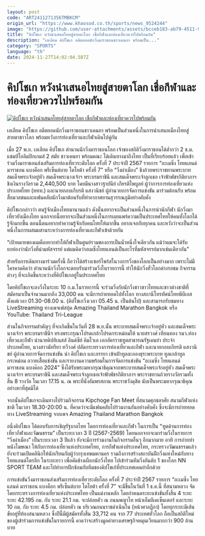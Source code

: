 ```yaml
---
layout: post
code: "ART2411271356TMBKCM"
origin_url: "https://www.khaosod.co.th/sports/news_9524244"
image: "https://github.com/user-attachments/assets/bcceb183-ab79-4511-9c63-f7379e902998"
title: "คิปโชเก หวังนำเสนอไทยสู่สายตาโลก เชื่อกีฬาและท่องเที่ยวควรไปพร้อมกัน"
description: "เอเลียด คิปโชเก อดีตยอดนักวิ่งมาราธอนชาวเคนยา พร้อมเป็น..."
category: "SPORTS"
language: "th"
date: 2024-11-27T14:02:04.587Z
---
```


# คิปโชเก หวังนำเสนอไทยสู่สายตาโลก เชื่อกีฬาและท่องเที่ยวควรไปพร้อมกัน

[![คิปโชเก หวังนำเสนอไทยสู่สายตาโลก เชื่อกีฬาและท่องเที่ยวควรไปพร้อมกัน](https://www.khaosod.co.th/wpapp/uploads/2024/11/Kipchoge.jpg "คิปโชเก หวังนำเสนอไทยสู่สายตาโลก เชื่อกีฬาและท่องเที่ยวควรไปพร้อมกัน")](https://www.khaosod.co.th/wpapp/uploads/2024/11/Kipchoge.jpg)

เอเลียด คิปโชเก อดีตยอดนักวิ่งมาราธอนชาวเคนยา พร้อมเป็นส่วนหนึ่งในการนำเสนอเมืองไทยสู่สายตาชาวโลก พร้อมหวังการท่องเที่ยวและกีฬาเดินไปคู่กัน

เมื่อ 27 พ.ย. เอเลียด คิปโชเก ตำนานนักวิ่งมาราธอนโลก เจ้าของสถิติวิ่งมาราธอนได้ต่ำกว่า 2 ช.ม. แชมป์โอลิมปิกเกมส์ 2 สมัย ชาวเคนยา พร้อมคณะ ได้เดินทางมาถึงไทย เป็นที่เรียบร้อยแล้ว เพื่อเข้าร่วมวิ่งมาราธอนส่งเสริมการท่องเที่ยวระดับโลก ครั้งที่ 7 ประจำปี 2567 รายการ “อะเมซิ่ง ไทยแลนด์ มาราธอน แบงค็อก พรีเซ็นต์บาย โตโยต้า ครั้งที่ 7” หรือ “วิ่งผ่าเมือง” ชิงถ้วยพระราชทานพระบาทสมเด็จพระเจ้าอยู่หัว สมเด็จพระนางเจ้าฯ พระบรมราชินี และสมเด็จพระเจ้าลูกเธอ เจ้าฟ้าพัชรกิติยาภาฯ ชิงเงินรางวัลรวม 2,440,500 บาท โดยมีนางสาวฐาปนีย์ เกียรติไพบูลย์ ผู้ว่าการการท่องเที่ยวแห่งประเทศไทย (ททท.) และนายกอบเกีบรติ แสงวนิชย์ ผู้อำนวยการจัดการแข่งขัน มาร่วมต้อนรับ พร้อมสื่อมวลชนและแฟนคลับนักวิ่งมาต้อนรับที่ท่าอากาศยานสุวรรณภูมิอย่างคับคั่ง

คิปโชเกกล่าวว่า ตนรู้จักเมืองไทยมานานแล้ว ดังนั้นอยากจะเป็นส่วนหนึ่งในการนำนักกีฬา นักวิ่งมาเที่ยวยังเมืองไทย นอกจากนี้อยากจะเป็นส่วนหนึ่งในการเผยแพร่ความเป็นประเทศไทยให้คนทั้งโลกได้รู้จักมากขึ้น ตอนนี้ตนอยากทำความรู้จักกับคนไทยให้มากขึ้น อยากเจอกับทุกคน และหวังว่าจะเป็นส่วนหนึ่งในการผสมผสานระหว่างการท่องเที่ยวและกีฬาเข้าด้วยกัน

“เป้าหมายของผมคืออยากทำให้กีฬาเป็นศูนย์รวมของการเป็นน้ำหนึ่งใจเดียวกัน แม้ว่าผมจะได้รับยกย่องว่านักวิ่งที่น่ามหัสจรรย์ แต่ผมคิดว่าอเมซิ่งไทยแลนด์เป็นอะไรที่มหัสจรรย์มากเช่นเดียวกัน”

สำหรับการเดินทางมาร่วมครั้งนี้ ถือว่าได้สร้างเซอร์ไพร์สในวงการวิ่งของโลกเป็นอย่างมาก เพราะไม่มีใครคาดคิดว่า ตำนานนักวิ่งโลกจะตอบรับมาร่วมวิ่งในรายการนี้ ทำให้นักวิ่งทั่วโลกต่างรอชม กิจกรรมต่างๆ ที่จะเกิดขึ้นระหว่างที่คิปโชเกอยู่ในประเทศไทย

โดยคิปโชเกจะลงวิ่งในระยะ 10 ก.ม.ในรายการนี้ จะร่วมวิ่งกับนักวิ่งชาวชาวไทยและชาวต่างชาติที่สมัครมาเป็นจำนวนมากถึง 33,000 คน จะมีการถ่ายทอดไปทั้งโลก ทางสถานีโทรทัศน์ไทยพีบีเอส ตั้งแต่เวลา 01.30-08.00 น. (คิปโชเกวิ่งเวลา 05.45 น. เป็นต้นไป) และสามารถรับชมทาง LiveStreaming ทางเพจเฟสบุ้ค Amazing Thailand Marathon Bangkok หรือ YouTube: Thailand Tri-League

ส่วนในกิจกรรมสำคัญๆ ที่จะเกิดขึ้นในวันที่ 28 พ.ย.นั้น พระบาทสมเด็จพระเจ้าอยู่หัว และสมเด็จพระนางเจ้าฯ พระบรมราชินีฯ ทรงพระกรุณาโปรดเกล้าโปรดกระหม่อมให้ นายสรวงศ์ เทียนทอง รมว.ท่องเที่ยวและกีฬา นำนายคิปทิเนสส์ ลินด์ซีย์ คิมโวเล เอกอัครราชฑูตสาธารณรัฐเคนย่า ประจำประเทศไทย, นางสาวนัทรียา ทวีวงศ์ ปลัดกระทรวงการท่องเที่ยวและกีฬา และนายกอบเกียรติ แสงวนิชย์ ผู้อำนวยการจัดการแข่งขัน นำ คิปโชเก และภรรยา เข้าเฝ้าทูลละอองธุระพระบาท ทูลเกล้าทูลกระหม่อม ถวายเสื้อแข่งขัน และรายงานความพร้อมในการจัดการแข่งขัน “อะเมซิ่ง ไทยแลนด์ มาราธอน แบงค๊อก 2024” ซึ่งได้รับพระมหากรุณาธิคุณจากพระบาทสมเด็จพระเจ้าอยู่หัว สมเด็จพระนางเจ้าฯ พระบรมราชินี และสมเด็จพระเจ้าลูกเธอเจ้าฟ้าพัชรกิติยาภาฯ พระราชทานถ้วยรางวัลรวมทั้งสิ้น 8 รางวัล ในเวลา 17.15 น. ณ พระที่นั่งอัมพรสถาน พระราชวังดุสิต นับเป็นพระมหากรุณาธิคุณอย่างหาที่สุดมิได้

จากนั้นคิปโชเกจะเดินทางไปร่วมกิจกรรม Kipchoge Fan Meet ที่สนามศุภชลาศัย สนามกีฬาแห่งชาติ ในเวลา 18.30-20:00 น. ที่คาดว่าจะมีแฟนคลับไปร่วมงานกันอย่างคับคั่ง ซึ่งจะมีการถ่ายทอดทาง LiveStreaming จากเพจ Amazing Thailand Marathon Bangkok

อนึ่งคิปโชเก ได้ตอบรับการเชิญรัฐบาลไทย โดยการท่องเที่ยวและกีฬา ในการเป็น “ฑูตด้านการท่องเที่ยวกีฬาและวัฒนธรรม” เป็นระยะเวลา 3 ปี (2567-2569) โดยนอกจากจะมาร่วมวิ่งในรายการ “วิ่งผ่าเมือง” เป็นระยะเวลา 3 ปีแล้ว ยังจะมีการร่วมงานในกิจกรรมอื่นๆ อีกมากมาย อาทิ การถ่ายทำหนังโฆษณา ให้กับการท่องเที่ยวแห่งประเทศไทย, การกีฬาแห่งประเทศไทย, กระทรวงวัฒนธรรมแล้ว ยังจะร่วมเปิดคลินิกให้นักเรียนกับผู้ว่ากรุงเทพมหานคร รวมถึงการสร้างสถาบันฝึกวิ่งแห่งใหม่กับทางไทยแลนด์ไตรลีก ในระยะยาว เพื่อคัดช้างเผือกนักวิ่งไทย ไปเข้าร่วมทีมวิ่งอันดับ 1 ของโลก NN SPORT TEAM และไปทำการฝึกซ้อมกับทีมของคิปโชเก้ที่ประเทศเคนย่าอีกด้วย

การแข่งขันวิ่งมาราธอนส่งเสริมการท่องเที่ยวระดับโลก ครั้งที่ 7 ประจำปี 2567 รายการ “อะเมซิ่ง ไทยแลนด์ มาราธอน แบงค็อก พรีเซ็นต์บาย โตโยต้า ครั้งที่ 7” จะมีขึ้นในวันที่ 1 ธ.ค.นี้ ที่สนามหลวง จัดโดยกระทรวงการท่องเที่ยวแห่งประเทศไทย เป็นแม่งานหลัก โดยกำหนดระยะแข่งขันทั้งสิ้น 4 ระยะ ระยะ 42.195 กม. กับ ระยะ 21.1 กม. จะปล่อยตัว ณ ถนนพญาไท หน้าเอ็มบีเคเซ็นเตอร์ และระยะ 10 กม. กับ ระยะ 4.5 กม. ปล่อยตัว ณ บริเวณถนนราชดำเนินใน (หน้าศาลฎีกา) โดยทุกระยะมีเส้นชัยอยู่ที่ท้องสนามหลวง ซึ่งปีนี้มีผู้สมัครทั้งสิ้น 33,712 คน จาก 77 ประเทศทั่วโลก ถือเป็นสถิติใหม่ของผู้เข้าร่วมการแข่งขันในรายการนี้ คาดว่าจะสร้างมูลค่าทางเศรษฐกิจหมุนเวียนมากกว่า 900 ล้านบาท
